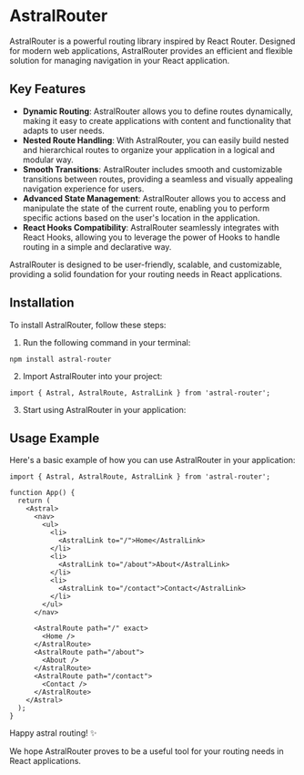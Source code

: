 # AstralRouter

AstralRouter is a powerful routing library inspired by React Router. Designed for modern web applications, AstralRouter provides an efficient and flexible solution for managing navigation in your React application.

## Key Features

- **Dynamic Routing**: AstralRouter allows you to define routes dynamically, making it easy to create applications with content and functionality that adapts to user needs.
- **Nested Route Handling**: With AstralRouter, you can easily build nested and hierarchical routes to organize your application in a logical and modular way.
- **Smooth Transitions**: AstralRouter includes smooth and customizable transitions between routes, providing a seamless and visually appealing navigation experience for users.
- **Advanced State Management**: AstralRouter allows you to access and manipulate the state of the current route, enabling you to perform specific actions based on the user's location in the application.
- **React Hooks Compatibility**: AstralRouter seamlessly integrates with React Hooks, allowing you to leverage the power of Hooks to handle routing in a simple and declarative way.

AstralRouter is designed to be user-friendly, scalable, and customizable, providing a solid foundation for your routing needs in React applications.

## Installation

To install AstralRouter, follow these steps:

1. Run the following command in your terminal:

```shell
npm install astral-router
```
2. Import AstralRouter into your project:

```shell
import { Astral, AstralRoute, AstralLink } from 'astral-router';
```
3. Start using AstralRouter in your application:

## Usage Example

Here's a basic example of how you can use AstralRouter in your application:

```shell 
import { Astral, AstralRoute, AstralLink } from 'astral-router';
   
function App() {
  return (
    <Astral>
      <nav>
        <ul>
          <li>
            <AstralLink to="/">Home</AstralLink>
          </li>
          <li>
            <AstralLink to="/about">About</AstralLink>
          </li>
          <li>
            <AstralLink to="/contact">Contact</AstralLink>
          </li>
        </ul>
      </nav>

      <AstralRoute path="/" exact>
        <Home />
      </AstralRoute>
      <AstralRoute path="/about">
        <About />
      </AstralRoute>
      <AstralRoute path="/contact">
        <Contact />
      </AstralRoute>
    </Astral>
  );
}
```
   
Happy astral routing! ✨

We hope AstralRouter proves to be a useful tool for your routing needs in React applications.

